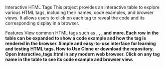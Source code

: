 Interactive HTML Tags
This project provides an interactive table to explore various HTML tags, including their names, code examples, and browser views. It allows users to click on each tag to reveal the code and its corresponding display in a browser.

Features
View common HTML tags such as <a>, <b>, <img>, and more.
Each row in the table can be expanded to show a code example and how the tag is rendered in the browser.
Simple and easy-to-use interface for learning and testing HTML tags.
How to Use
Clone or download the repository.
Open Interactive_tags.html in any modern web browser.
Click on any tag name in the table to see its code example and browser view.
